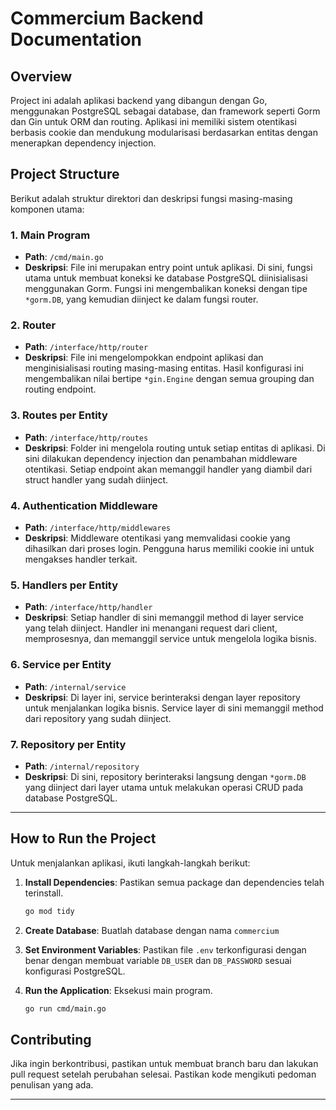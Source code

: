 # Commercium Backend Documentation

## Overview

Project ini adalah aplikasi backend yang dibangun dengan Go, menggunakan PostgreSQL sebagai database, dan framework seperti Gorm dan Gin untuk ORM dan routing. Aplikasi ini memiliki sistem otentikasi berbasis cookie dan mendukung modularisasi berdasarkan entitas dengan menerapkan dependency injection.

## Project Structure

Berikut adalah struktur direktori dan deskripsi fungsi masing-masing komponen utama:

### 1. **Main Program**

- **Path**: `/cmd/main.go`
- **Deskripsi**:
  File ini merupakan entry point untuk aplikasi. Di sini, fungsi utama untuk membuat koneksi ke database PostgreSQL diinisialisasi menggunakan Gorm. Fungsi ini mengembalikan koneksi dengan tipe `*gorm.DB`, yang kemudian diinject ke dalam fungsi router.

### 2. **Router**

- **Path**: `/interface/http/router`
- **Deskripsi**:
  File ini mengelompokkan endpoint aplikasi dan menginisialisasi routing masing-masing entitas. Hasil konfigurasi ini mengembalikan nilai bertipe `*gin.Engine` dengan semua grouping dan routing endpoint.

### 3. **Routes per Entity**

- **Path**: `/interface/http/routes`
- **Deskripsi**:
  Folder ini mengelola routing untuk setiap entitas di aplikasi. Di sini dilakukan dependency injection dan penambahan middleware otentikasi. Setiap endpoint akan memanggil handler yang diambil dari struct handler yang sudah diinject.

### 4. **Authentication Middleware**

- **Path**: `/interface/http/middlewares`
- **Deskripsi**:
  Middleware otentikasi yang memvalidasi cookie yang dihasilkan dari proses login. Pengguna harus memiliki cookie ini untuk mengakses handler terkait.

### 5. **Handlers per Entity**

- **Path**: `/interface/http/handler`
- **Deskripsi**:
  Setiap handler di sini memanggil method di layer service yang telah diinject. Handler ini menangani request dari client, memprosesnya, dan memanggil service untuk mengelola logika bisnis.

### 6. **Service per Entity**

- **Path**: `/internal/service`
- **Deskripsi**:
  Di layer ini, service berinteraksi dengan layer repository untuk menjalankan logika bisnis. Service layer di sini memanggil method dari repository yang sudah diinject.

### 7. **Repository per Entity**

- **Path**: `/internal/repository`
- **Deskripsi**:
  Di sini, repository berinteraksi langsung dengan `*gorm.DB` yang diinject dari layer utama untuk melakukan operasi CRUD pada database PostgreSQL.

---

## How to Run the Project

Untuk menjalankan aplikasi, ikuti langkah-langkah berikut:

1. **Install Dependencies**: Pastikan semua package dan dependencies telah terinstall.
   ```bash
   go mod tidy
   ```
2. **Create Database**: Buatlah database dengan nama `commercium`

3. **Set Environment Variables**: Pastikan file `.env` terkonfigurasi dengan benar dengan membuat variable `DB_USER` dan `DB_PASSWORD` sesuai konfigurasi PostgreSQL.

4. **Run the Application**: Eksekusi main program.
   ```bash
   go run cmd/main.go
   ```

## Contributing

Jika ingin berkontribusi, pastikan untuk membuat branch baru dan lakukan pull request setelah perubahan selesai. Pastikan kode mengikuti pedoman penulisan yang ada.

---
